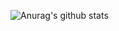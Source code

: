 ![Anurag's github stats](https://github-readme-stats.vercel.app/api?username=2-one-week&show_icons=true)
